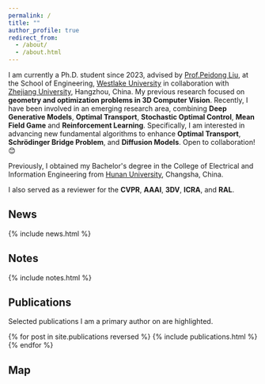 ```yaml
---
permalink: /
title: ""
author_profile: true
redirect_from: 
  - /about/
  - /about.html
---
```


I am currently a Ph.D. student since 2023, advised by [Prof.Peidong Liu](https://scholar.google.com/citations?user=XZczNEEAAAAJ), at the School of Engineering, [Westlake University](https://en.westlake.edu.cn//) in collaboration with [Zhejiang University](https://www.zju.edu.cn/english/), Hangzhou, China. My previous research focused on **geometry and optimization problems in 3D Computer Vision**. Recently, I have been involved in an emerging research area, combining **Deep Generative Models**, **Optimal Transport**, **Stochastic Optimal Control**, **Mean Field Game** and **Reinforcement Learning**. Specifically, I am interested in advancing new fundamental algorithms to enhance **Optimal Transport**, **Schrödinger Bridge Problem**, and **Diffusion Models**. Open to collaboration! 😊

Previously, I obtained my Bachelor's degree in the College of Electrical and Information Engineering from [Hunan University](http://www-en.hnu.edu.cn/), Changsha, China.

I also served as a reviewer for the **CVPR**, **AAAI**, **3DV**, **ICRA**, and **RAL**.

## News
<style style="text/css"> .news{font-size:0.75em;} </style>
{% include news.html %}

## Notes
<style style="text/css"> .news{font-size:0.75em;} </style>
{% include notes.html %}

## Publications
Selected publications I am a primary author on are highlighted.

<style style="text/css"> .hoverTable{ width:85%; border-collapse:collapse; border: 0px; } .hoverTable td{ padding:7px; border:#4e95f4 0px solid; } /* Define the default color for all the table rows */ .hoverTable tr{} /* Define the hover highlight color for the table row */ .hoverTable tr:hover { background-color: #f7f7f7; } </style> {% for post in site.publications reversed %} {% include publications.html %} {% endfor %}


## Map
<html>
  <body align="left">
  <script type='text/javascript' id='clustrmaps' src='//cdn.clustrmaps.com/map_v2.js?cl=2d78ad&w=400&t=tt&d=AzKZGryLz3amj3g5IaqEy4_eXki3g-RXrlssFZtJFpk&co=ffffff&cmo=3acc3a&cmn=ff5353&ct=808080'></script>
  </body>
</html>
